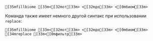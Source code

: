 ```ansi
[35mfillbiome [33m<[32mот[33m> <[32mдо[33m> <[0mбиом[33m>
```
Команда также имеет немного другой синтакс при использовании `replace`:
```ansi
[35mfillbiome [33m<[32mот[33m> <[32mдо[33m> <[0mбиом[33m> [34mreplace [33m<[0mфильтр[33m>
```